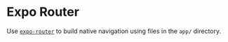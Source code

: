 # Expo Router 

Use [`expo-router`](https://expo.github.io/router) to build native navigation using files in the `app/` directory.

